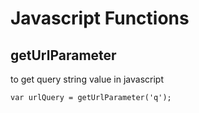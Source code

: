 # Javascript Functions

## getUrlParameter
to get query string value in javascript
```HTML
var urlQuery = getUrlParameter('q');
```